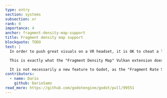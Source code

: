 ```yaml
---
type: entry
section: systems
subsection: xr
rank: 0
importance: 4
anchor: fragment-density-map-support
title: Fragment density map support
blockquote: TODO
text: |
  In order to push great visuals on a VR headset, it is OK to cheat a little. As players tend to turn their head rather than move their eyes too far from the center and as pixels around the outside of the viewport are often distorted by the lens, why should the device render these parts at full resolution?

  This is exactly what the "Fragment Density Map" Vulkan extension does: it renders the outside of the viewport at a lower resolution with little noticiable decrease in quality. It makes the Mobile renderer (using the Vulkan rendering driver) more viable for VR on standalone.

  It is not necessarily a new feature to Godot, as the "Fragment Rate Shading" Vulkan extension already does something similar. They differ though in terms of device compatibility. Don't worry though, as Godot will now choose the best supported method for the device. Users will only have to care about "Variable Shading Rate", which is the term that encompasses both extensions.
contributors:
  - name: Darío
    github: DarioSamo
read_more: https://github.com/godotengine/godot/pull/99551
---
```

